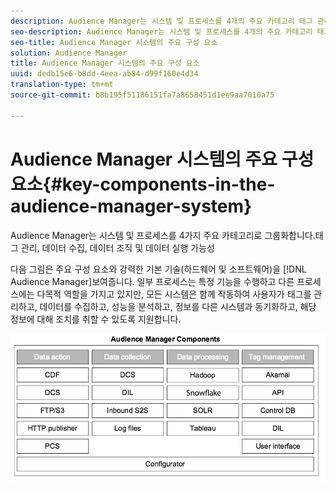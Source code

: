 ```yaml
---
description: Audience Manager는 시스템 및 프로세스를 4개의 주요 카테고리 태그 관리, 데이터 수집, 데이터 조직 및 데이터 실행 기능으로 분류합니다.
seo-description: Audience Manager는 시스템 및 프로세스를 4개의 주요 카테고리 태그 관리, 데이터 수집, 데이터 조직 및 데이터 실행 기능으로 분류합니다.
seo-title: Audience Manager 시스템의 주요 구성 요소
solution: Audience Manager
title: Audience Manager 시스템의 주요 구성 요소
uuid: dedb15e6-b8dd-4eea-ab84-d99f160e4d34
translation-type: tm+mt
source-git-commit: b8b195f51186151fa7a8658451d1ee9aa7010a75

---
```



# Audience Manager 시스템의 주요 구성 요소{#key-components-in-the-audience-manager-system}

Audience Manager는 시스템 및 프로세스를 4가지 주요 카테고리로 그룹화합니다.태그 관리, 데이터 수집, 데이터 조직 및 데이터 실행 가능성

<!-- 

c_compstack.xml

 -->

다음 그림은 주요 구성 요소와 강력한 기본 기술(하드웨어 및 소프트웨어)을 [!DNL Audience Manager]보여줍니다. 일부 프로세스는 특정 기능을 수행하고 다른 프로세스에는 다목적 역할을 가지고 있지만, 모든 시스템은 함께 작동하여 사용자가 태그를 관리하고, 데이터를 수집하고, 성능을 분석하고, 정보를 다른 시스템과 동기화하고, 해당 정보에 대해 조치를 취할 수 있도록 지원합니다.

![](assets/components.png)

